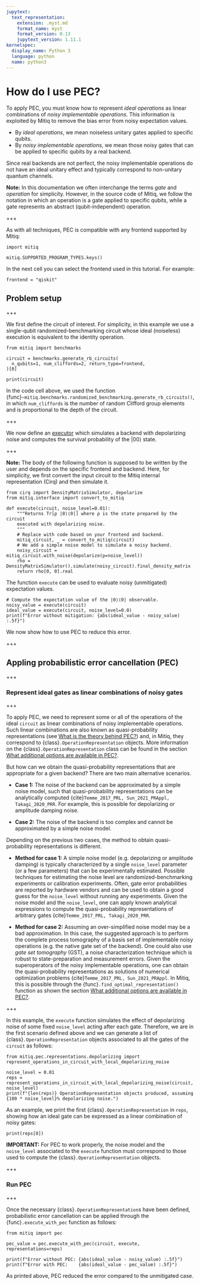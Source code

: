 ```yaml
---
jupytext:
  text_representation:
    extension: .myst.md
    format_name: myst
    format_version: 0.13
    jupytext_version: 1.11.1
kernelspec:
  display_name: Python 3
  language: python
  name: python3
---
```


# How do I use PEC?

To apply PEC, you must know how to represent *ideal operations* as linear combinations of *noisy implementable operations*.
This information is exploited by Mitiq to remove the bias error from noisy expectation values.

- By *ideal operations*, we mean noiseless unitary gates applied to specific qubits.
- By *noisy implementable operations*, we mean those noisy gates that can be applied to specific qubits by a real backend.

Since real backends are not perfect, the noisy implementable operations do not have an ideal unitary effect and typically correspond
to non-unitary quantum channels.

**Note:** In this documentation we often interchange the terms *gate* and *operation* for simplicity. However, in the source code of Mitiq,
we follow the notation in which an operation is a gate applied to specific qubits, while a gate represents an abstract (qubit-independent)
operation.

+++

As with all techniques, PEC is compatible with any frontend supported by Mitiq:

```{code-cell} ipython3
import mitiq

mitiq.SUPPORTED_PROGRAM_TYPES.keys()
```

In the next cell you can select the frontend used in this tutorial. For example:

```{code-cell} ipython3
frontend = "qiskit"
```

## Problem setup

+++

We first define the circuit of interest. For simplicity, in this example we use
a single-qubit randomized-benchmarking circuit whose ideal (noiseless) execution is equivalent to the
identity operation.

```{code-cell} ipython3
from mitiq import benchmarks

circuit = benchmarks.generate_rb_circuits(
  n_qubits=1, num_cliffords=2, return_type=frontend,
)[0]

print(circuit)
```

In the code cell above, we used the function {func}`~mitiq.benchmarks.randomized_benchmarking.generate_rb_circuits()`, in which `num_cliffords` is the
number of random Clifford group elements and is proportional to the depth of the circuit.

+++

We now define an [executor](executors.myst.md) which simulates a backend with depolarizing noise and computes the survival probability of the $|00\rangle$ state.

+++

**Note:** The body of the following function is supposed to be written by the user and depends on the specific
frontend and backend. Here, for simplicity, we first convert the input circuit to the Mitiq internal
representation (Cirq) and then simulate it.

```{code-cell} ipython3
from cirq import DensityMatrixSimulator, depolarize
from mitiq.interface import convert_to_mitiq

def execute(circuit, noise_level=0.01):
    """Returns Tr[ρ |0⟩⟨0|] where ρ is the state prepared by the circuit
    executed with depolarizing noise.
    """
    # Replace with code based on your frontend and backend.
    mitiq_circuit, _ = convert_to_mitiq(circuit)
    # We add a simple noise model to simulate a noisy backend.
    noisy_circuit = mitiq_circuit.with_noise(depolarize(p=noise_level))
    rho = DensityMatrixSimulator().simulate(noisy_circuit).final_density_matrix
    return rho[0, 0].real
```

The function `execute` can be used to evaluate noisy (unmitigated) expectation values.

```{code-cell} ipython3
# Compute the expectation value of the |0⟩⟨0| observable.
noisy_value = execute(circuit)
ideal_value = execute(circuit, noise_level=0.0)
print(f"Error without mitigation: {abs(ideal_value - noisy_value) :.5f}")
```

We now show how to use PEC to reduce this error.

+++

## Appling probabilistic error cancellation (PEC)

+++

### Represent ideal gates as linear combinations of noisy gates

+++

To apply PEC, we need to represent some or all of the operations of the ideal `circuit` as linear combinations
of noisy implementable operations. Such linear combinations are also known as quasi-probability representations (see [What is the theory behind PEC?](pec-5-theory.myst.md)) and, in Mitiq, they correspond to {class}`.OperationRepresentation` objects. More information on the {class}`.OperationRepresentation` class can be found in the section [What additional options are available in PEC?](pec-3-options.myst.md).

But how can we obtain the quasi-probability representations that are appropriate for a given backend?
There are two main alternative scenarios.

- **Case 1:** The noise of the backend can be approximated by a simple noise model, such that quasi-probability representations can be analytically computed {cite}`Temme_2017_PRL, Sun_2021_PRAppl, Takagi_2020_PRR`. For example, this is possible for depolarizing or amplitude damping noise.

- **Case 2:** The noise of the backend is too complex and cannot be approximated by a simple noise model.

Depending on the previous two cases, the method to obtain quasi-probability representations is different.

- **Method for case 1:** A simple noise model (e.g. depolarizing or amplitude damping) is typically characterized by a single `noise_level`
parameter (or a few parameters) that can be experimentally estimated. Possible techniques for estimating the noise level are randomized-benchmarking
experiments or calibration experiments. Often, gate error probabilities are reported by hardware vendors and can be used to obtain a good guess
for the `noise_level` without running any experiments. Given the noise model and the `noise_level`, one can apply known analytical expressions to
compute the quasi-probability representations of arbitrary gates {cite}`Temme_2017_PRL, Takagi_2020_PRR`.

- **Method for case 2:** Assuming an over-simplified noise model may be a bad approximation. In this case, the suggested approach is to
perform the complete process tomography of a basis set of implementable noisy operations (e.g. the native gate set of the backend).
One could also use *gate set tomography* (GST), a noise characterization technique which is robust to state-preparation and measurement errors.
Given the superoperators of the noisy implementable operations, one can obtain the quasi-probability representations as solutions of
numerical optimization problems {cite}`Temme_2017_PRL, Sun_2021_PRAppl`. In Mitiq, this is possible through the
{func}`.find_optimal_representation()` function as shown the section [What additional options are available in PEC?](pec-3-options.myst.md).

+++

In this example, the `execute` function simulates the effect of depolarizing noise of some fixed `noise_level` acting after each gate. Therefore, we are in the first scenario defined above and we can generate a list of   {class}`.OperationRepresentation` objects associated to all the gates of the `circuit` as follows:

```{code-cell} ipython3
from mitiq.pec.representations.depolarizing import represent_operations_in_circuit_with_local_depolarizing_noise

noise_level = 0.01
reps = represent_operations_in_circuit_with_local_depolarizing_noise(circuit, noise_level)
print(f"{len(reps)} OperationRepresentation objects produced, assuming {100 * noise_level}% depolarizing noise.")
```

As an example, we print the first {class}`.OperationRepresentation` in `reps`, showing how an ideal gate can be expressed as a linear combination of noisy gates:

```{code-cell} ipython3
print(reps[0])
```

**IMPORTANT:** For PEC to work properly, the noise model and the `noise_level`
associated to the `execute` function must correspond to those used to compute the
{class}`.OperationRepresentation` objects.

+++

### Run PEC

+++

Once the necessary {class}`.OperationRepresentation`s have been defined,
probabilistic error cancellation can be applied through the {func}`.execute_with_pec` function as follows:

```{code-cell} ipython3
from mitiq import pec

pec_value = pec.execute_with_pec(circuit, execute, representations=reps)

print(f"Error without PEC: {abs(ideal_value - noisy_value) :.5f}")
print(f"Error with PEC:    {abs(ideal_value - pec_value) :.5f}")
```

As printed above, PEC reduced the error compared to the unmitigated case.
